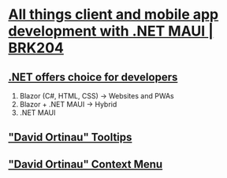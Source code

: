 # [All things client and mobile app development with .NET MAUI | BRK204](https://youtu.be/-4SJvzGNZ_M?si=WO5pE8U202kjJNx0)

## [.NET offers choice for developers](https://youtu.be/-4SJvzGNZ_M?t=395)

1. Blazor (C#, HTML, CSS) -> Websites and PWAs
2. Blazor + .NET MAUI -> Hybrid 
3. .NET MAUI

## ["David Ortinau" Tooltips](https://youtu.be/-4SJvzGNZ_M?t=710)
## ["David Ortinau" Context Menu](https://youtu.be/-4SJvzGNZ_M?t=765)